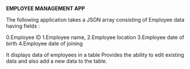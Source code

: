 **EMPLOYEE MANAGEMENT APP**


The following application takes a JSON array consisting of Employee data having fields :


0.Employee ID 
1.Employee name, 
2.Employee location 
3.Employee date of birth 
4.Employee date of joining

It displays data of employees in a table
Provides the ability to edit existing data and also add a new data to the table.
